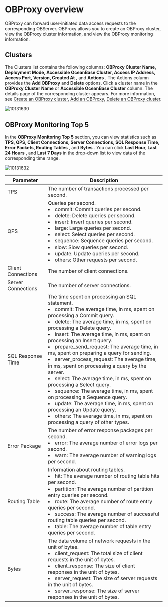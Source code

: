 OBProxy overview
=====================================

OBProxy can forward user-initiated data access requests to the corresponding OBServer. OBProxy allows you to create an OBProxy cluster, view the OBProxy cluster information, and view the OBProxy monitoring information.

**Clusters**
---------------------------------

The Clusters list contains the following columns: **OBProxy Cluster Name, Deployment Mode, Accessible OceanBase Cluster, Access IP Address, Access Port, Version, Created At** , and **Actions** . The Actions column provides the **Add OBProxy** and **Delete** options. Click a cluster name in the **OBProxy Cluster Name** or **Accessible OceanBase Cluster** column. The details page of the corresponding cluster appears. For more information, see [Create an OBProxy cluster](../../8.obproxy-management/1.create-an-obproxy-cluster.md), [Add an OBProxy](../../8.obproxy-management/6.add-obproxy.md), [Delete an OBProxy cluster](../../8.obproxy-management/11.delete-obproxy-cluster.md).

![10131630](https://help-static-aliyun-doc.aliyuncs.com/assets/img/en-US/5814306461/p338376.png)

**OBProxy Monitoring Top 5**
-------------------------------------------------

In the **OBProxy Monitoring Top 5** section, you can view statistics such as **TPS, QPS, Client Connections, Server Connections, SQL Response Time, Error Packets, Routing Tables** , and **Bytes** . You can click **Last Hour, Last 24 Hours** , and **Last 7 Days** in the drop-down list to view data of the corresponding time range.

![10131632](https://help-static-aliyun-doc.aliyuncs.com/assets/img/en-US/6814306461/p338379.png)




|   **Parameter**    |                                                                                                                                                                                                                                                                                                                                                                                                                                                                                                                                                          **Description**                                                                                                                                                                                                                                                                                                                                                                                                                                                                                                                                                          |
|--------------------|-----------------------------------------------------------------------------------------------------------------------------------------------------------------------------------------------------------------------------------------------------------------------------------------------------------------------------------------------------------------------------------------------------------------------------------------------------------------------------------------------------------------------------------------------------------------------------------------------------------------------------------------------------------------------------------------------------------------------------------------------------------------------------------------------------------------------------------------------------------------------------------------------------------------------------------------------------------------------------------------------------------------------------------------------------------------------------------------------------------------------------------|
| TPS                | The number of transactions processed per second.                                                                                                                                                                                                                                                                                                                                                                                                                                                                                                                                                                                                                                                                                                                                                                                                                                                                                                                                                                                                                                                                                  |
| QPS                | Queries per second. <li> commit: Commit queries per second.   </li><li> delete: Delete queries per second.  </li><li> insert: Insert queries per second.  </li><li> large: Large queries per second.   </li><li> select: Select queries per second.   </li><li> sequence: Sequence queries per second.   </li><li> slow: Slow queries per second.  </li><li> update: Update queries per second.   </li><li> others: Other requests per second.                                                                                                                                                                                                                                                                                                                                                                                                          |
| Client Connections | The number of client connections.                                                                                                                                                                                                                                                                                                                                                                                                                                                                                                                                                                                                                                                                                                                                                                                                                                                                                                                                                                                                                                                                                                 |
| Server Connections | The number of server connections.                                                                                                                                                                                                                                                                                                                                                                                                                                                                                                                                                                                                                                                                                                                                                                                                                                                                                                                                                                                                                                                                                                 |
| SQL Response Time  | The time spent on processing an SQL statement. <li> commit: The average time, in ms, spent on processing a Commit query.   </li><li> delete: The average time, in ms, spent on processing a Delete query.   </li><li>insert: The average time, in ms, spent on processing an Insert query.   </li><li> prepare_send_request: The average time, in ms, spent on preparing a query for sending.   </li><li> server_process_request: The average time, in ms, spent on processing a query by the server.   </li><li> select: The average time, in ms, spent on processing a Select query.   </li><li>sequence: The average time, in ms, spent on processing a Sequence query.   </li><li> update: The average time, in ms, spent on processing an Update query.   </li><li> others: The average time, in ms, spent on processing a query of other types. </li>   |
| Error Package      | The number of error response packages per second. <li> error: The average number of error logs per second.   </li><li> warn: The average number of warning logs per second. </li>                                                                                                                                                                                                                                                                                                                                                                                                                                                                                                                                                                                                                                                                                                                                                                                                                                                              |
| Routing Table      | Information about routing tables. <li> hit: The average number of routing table hits per second.   </li><li> partition: The average number of partition entry queries per second.   </li><li> route: The average number of route entry queries per second.  </li><li> success: The average number of successful routing table queries per second.   </li><li> table: The average number of table entry queries per second. </li>                                                                                                                                                                                                                                                                                                                                                                                                                                                                                                                                   |
| Bytes              | The data volume of network requests in the unit of bytes. <li> client_request: The total size of client requests in the unit of bytes.   </li><li> client_response: The size of client responses in the unit of bytes.   </li><li>server_request: The size of server requests in the unit of bytes.   </li><li> server_response: The size of server responses in the unit of bytes. </li>                                                                                                                                                                                                                                                                                                                                                                                                                                                                                                                                                                                                   |
